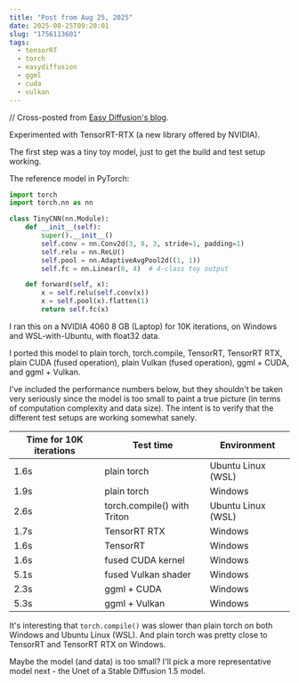```yaml
---
title: "Post from Aug 25, 2025"
date: 2025-08-25T09:20:01
slug: "1756113601"
tags:
  - tensorRT
  - torch
  - easydiffusion
  - ggml
  - cuda
  - vulkan
---
```


// Cross-posted from [Easy Diffusion's blog](https://easydiffusion.github.io/blog/1756113601).

Experimented with TensorRT-RTX (a new library offered by NVIDIA).

The first step was a tiny toy model, just to get the build and test setup working.

The reference model in PyTorch:
```py
import torch
import torch.nn as nn

class TinyCNN(nn.Module):
    def __init__(self):
        super().__init__()
        self.conv = nn.Conv2d(3, 8, 3, stride=1, padding=1)
        self.relu = nn.ReLU()
        self.pool = nn.AdaptiveAvgPool2d((1, 1))
        self.fc = nn.Linear(8, 4)  # 4-class toy output

    def forward(self, x):
        x = self.relu(self.conv(x))
        x = self.pool(x).flatten(1)
        return self.fc(x)
```

I ran this on a NVIDIA 4060 8 GB (Laptop) for 10K iterations, on Windows and WSL-with-Ubuntu, with float32 data.

I ported this model to plain torch, torch.compile, TensorRT, TensorRT RTX, plain CUDA (fused operation), plain Vulkan (fused operation), ggml + CUDA, and ggml + Vulkan.

I've included the performance numbers below, but they shouldn't be taken very seriously since the model is too small to paint a true picture (in terms of computation complexity and data size). The intent is to verify that the different test setups are working somewhat sanely.

| Time for 10K iterations | Test time | Environment |
| --- | --- | --- |
| 1.6s | plain torch | Ubuntu Linux (WSL) |
| 1.9s | plain torch | Windows |
| 2.6s | torch.compile() with Triton | Ubuntu Linux (WSL) |
| 1.7s | TensorRT RTX | Windows |
| 1.6s | TensorRT | Windows |
| 1.6s | fused CUDA kernel | Windows |
| 5.1s | fused Vulkan shader | Windows |
| 2.3s | ggml + CUDA | Windows |
| 5.3s | ggml + Vulkan | Windows |

It's interesting that `torch.compile()` was slower than plain torch on both Windows and Ubuntu Linux (WSL). And plain torch was pretty close to TensorRT and TensorRT RTX on Windows.

Maybe the model (and data) is too small? I'll pick a more representative model next - the Unet of a Stable Diffusion 1.5 model.